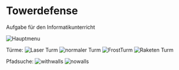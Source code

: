 # Towerdefense
Aufgabe für den Informatikunterricht


![Hauptmenu](https://user-images.githubusercontent.com/62032134/113738908-95dc4600-96ff-11eb-8a75-e1180ccf8f95.gif)

Türme:
![Laser Turm](https://user-images.githubusercontent.com/62032134/113739163-d1771000-96ff-11eb-86c3-6ce48341f78c.gif)
![normaler Turm](https://user-images.githubusercontent.com/62032134/113739166-d1771000-96ff-11eb-9228-3820546e286e.gif)
![FrostTurm](https://user-images.githubusercontent.com/62032134/113739175-d2a83d00-96ff-11eb-9fef-5dd7db10ef1c.gif)
![Raketen Turm](https://user-images.githubusercontent.com/62032134/113739171-d20fa680-96ff-11eb-901a-da4ca0e38134.gif)

Pfadsuche:
![withwalls](https://user-images.githubusercontent.com/62032134/113739173-d2a83d00-96ff-11eb-97a3-45a4628fffc1.gif)
![nowalls](https://user-images.githubusercontent.com/62032134/113739168-d20fa680-96ff-11eb-84af-0fe4fee8f052.gif)

